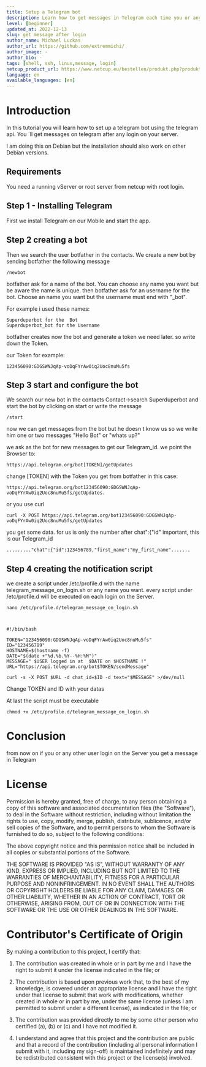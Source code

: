 ```yaml
---
title: Setup a Telegram bot  
description: Learn how to get messages in Telegram each time you or any other login on your server.
level: [beginner] 
updated_at: 2022-12-13
slug: get message after login
author_name: Michael Luckas
author_url: https://github.com/extremmichi/
author_image: -
author_bio: -
tags: [shell, ssh, linux,message, login] 
netcup_product_url: https://www.netcup.eu/bestellen/produkt.php?produkt=2991
language: en
available_languages: [en]
---
```

# Introduction

In this tutorial you will learn how to set up a telegram bot using the telegram api. You `ll get messages on telegram 
after any login on your server.

I am doing this on Debian but the installation should also work on other Debian versions.


## Requirements

You need a running vServer or root server from netcup with root login.

## Step 1 - Installing Telegram
First we install Telegram on our Mobile and start the app.

## Step 2  creating a bot
Then we search the user botfather in the contacts.
We create a new bot by sending botfather the following message


    /newbot

botfather ask for a name of the bot. You can choose any name you want but be aware the name is unique.
then botfather ask for an username for the bot. Choose an name you want 
but the username must end with "_bot". 

For example i used these names:
 

    Superduperbot for the  Bot
    Superduperbot_bot for the Username

    
botfather creates now the bot and generate a token we need later.
so write down the Token.

our Token for example:

    123456090:GDGSWNJqAp-voDqFYrAw0iq2Uoc8nuMu5fs

     
## Step 3 start and configure the bot

We search our new bot in the contacts
Contact->search Superduperbot and start the bot by clicking on start or write the message 


    /start

now we can get messages from the bot but he doesn t know us so we write him one or two messages
"Hello Bot" or "whats up?"

we ask as the bot for new messages to get our Telegram_id.
we point the Browser to:


    https://api.telegram.org/bot[TOKEN]/getUpdates

     

change [TOKEN] with the Token you get from botfather
in this case:

    https://api.telegram.org/bot123456090:GDGSWNJqAp-voDqFYrAw0iq2Uoc8nuMu5fs/getUpdates.

     

or you use curl

    curl -X POST https://api.telegram.org/bot123456090:GDGSWNJqAp-voDqFYrAw0iq2Uoc8nuMu5fs/getUpdates

     
you get some data.
for us is only the number after chat":{"id" important,
this is our Telegram_id

    ........."chat":{"id":123456789,"first_name":"my_first_name".......

     
## Step 4 creating the notification script

we create a script under /etc/profile.d with the name telegram_message_on_login.sh or any name you want.
every script under /etc/profile.d will be executed on each login on the Server.

    nano /etc/profile.d/telegram_message_on_login.sh

     

    #!/bin/bash

    TOKEN="123456090:GDGSWNJqAp-voDqFYrAw0iq2Uoc8nuMu5fs"
    ID="123456789"
    HOSTNAME=$(hostname -f)
    DATE="$(date +"%d.%b.%Y--%H:%M")"
    MESSAGE=" $USER logged in at  $DATE on $HOSTNAME !"
    URL="https://api.telegram.org/bot$TOKEN/sendMessage"

    curl -s -X POST $URL -d chat_id=$ID -d text="$MESSAGE" >/dev/null

 Change TOKEN and ID with your datas
 

At last the script must be executable

    chmod +x /etc/profile.d/telegram_message_on_login.sh

# Conclusion
from now on if you or any other user login on the Server 
you get a message in Telegram 



# License

Permission is hereby granted, free of charge, to any person obtaining a copy
of this software and associated documentation files (the "Software"), to deal
in the Software without restriction, including without limitation the rights
to use, copy, modify, merge, publish, distribute, sublicence, and/or sell
copies of the Software, and to permit persons to whom the Software is
furnished to do so, subject to the following conditions:

The above copyright notice and this permission notice shall be included in all
copies or substantial portions of the Software.

THE SOFTWARE IS PROVIDED "AS IS", WITHOUT WARRANTY OF ANY KIND, EXPRESS OR
IMPLIED, INCLUDING BUT NOT LIMITED TO THE WARRANTIES OF MERCHANTABILITY,
FITNESS FOR A PARTICULAR PURPOSE AND NONINFRINGEMENT. IN NO EVENT SHALL THE
AUTHORS OR COPYRIGHT HOLDERS BE LIABLE FOR ANY CLAIM, DAMAGES OR OTHER
LIABILITY, WHETHER IN AN ACTION OF CONTRACT, TORT OR OTHERWISE, ARISING FROM,
OUT OF OR IN CONNECTION WITH THE SOFTWARE OR THE USE OR OTHER DEALINGS IN THE
SOFTWARE.

# Contributor's Certificate of Origin

By making a contribution to this project, I certify that:

1.  The contribution was created in whole or in part by me and I have the right to submit it under the license indicated in the file; or

2.  The contribution is based upon previous work that, to the best of my knowledge, is covered under an appropriate license and I have the right under that license to submit that work with modifications, whether created in whole or in part by me, under the same license (unless I am permitted to submit under a different license), as indicated in the file; or

3.  The contribution was provided directly to me by some other person who certified (a), (b) or (c) and I have not modified it.

4.  I understand and agree that this project and the contribution are public and that a record of the contribution (including all personal information I submit with it, including my sign-off) is maintained indefinitely and may be redistributed consistent with this project or the license(s) involved.
